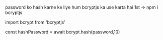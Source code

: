 password ko hash karne ke liye hum bcryptjs ka use karta hai 
1st -> npm i bcryptjs

import bcrypt from 'bcryptjs'

const hashPassword = await bcrypt.hash(password,10)

